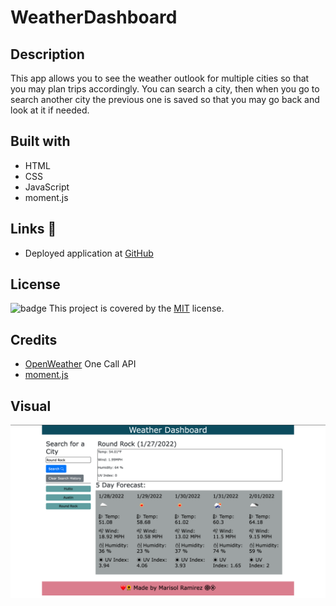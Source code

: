 # WeatherDashboard


## Description
This app allows you to see the weather outlook for multiple cities so that you may plan trips accordingly. You can search a city, then when you go to search another city the previous one is saved so that you may go back and look at it if needed.

## Built with
* HTML
* CSS 
* JavaScript
* moment.js

## Links 🔗 
* Deployed application at [GitHub](https://github.com/MarisolRamirez1031/WeatherDashboard)

## License
![badge](https://img.shields.io/badge/License-MIT-blue) This project is covered by the [MIT](https://choosealicense.com/) license.


## Credits
* [OpenWeather](https://openweathermap.org/) One Call API
* [moment.js](https://cdnjs.com/libraries/moment.js)

## Visual
![alt="site"](assets/images/WeatherDashboard.png)
 
